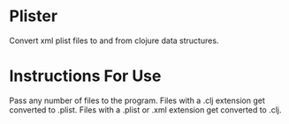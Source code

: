 Plister
=======

Convert xml plist files to and from clojure data structures.

Instructions For Use
====================

Pass any number of files to the program.  Files with a .clj extension get converted to .plist.  Files with a .plist or .xml extension get converted to .clj.